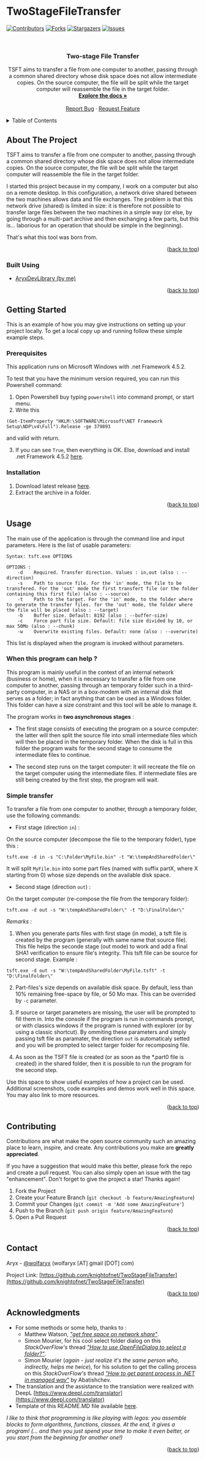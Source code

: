 # TwoStageFileTransfer
 
<div id="top"></div>
<!--
*** Thanks for checking out the Best-README-Template. If you have a suggestion
*** that would make this better, please fork the repo and create a pull request
*** or simply open an issue with the tag "enhancement".
*** Don't forget to give the project a star!
*** Thanks again! Now go create something AMAZING! :D
-->



<!-- PROJECT SHIELDS -->
<!--
*** I'm using markdown "reference style" links for readability.
*** Reference links are enclosed in brackets [ ] instead of parentheses ( ).
*** See the bottom of this document for the declaration of the reference variables
*** for contributors-url, forks-url, etc. This is an optional, concise syntax you may use.
*** https://www.markdownguide.org/basic-syntax/#reference-style-links
-->
[![Contributors][contributors-shield]][contributors-url]
[![Forks][forks-shield]][forks-url]
[![Stargazers][stars-shield]][stars-url]
[![Issues][issues-shield]][issues-url]
<!--[![MIT License][license-shield]][license-url]-->



<!-- PROJECT LOGO -->
<br />
<div align="center">
<!--
  <a href="https://github.com/knightofnet/TwoStageFileTransfer">
    <img src="images/logo.png" alt="Logo" width="80" height="80">
  </a>
-->
<h3 align="center">Two-stage File Transfer</h3>

  <p align="center">
    TSFT aims to transfer a file from one computer to another, passing through a common shared directory whose disk space does not allow intermediate copies. On the source computer, the file will be split while the target computer will reassemble the file in the target folder. 
    <br />
    <a href="https://github.com/knightofnet/TwoStageFileTransfer"><strong>Explore the docs »</strong></a>
    <br />
    <br />
    <a href="https://github.com/knightofnet/TwoStageFileTransfer/issues">Report Bug</a>
    ·
    <a href="https://github.com/knightofnet/TwoStageFileTransfer/issues">Request Feature</a>
  </p>
</div>



<!-- TABLE OF CONTENTS -->
<details>
  <summary>Table of Contents</summary>
  <ol>
    <li>
      <a href="#about-the-project">About The Project</a>
      <ul>
        <li><a href="#built-with">Built With</a></li>
      </ul>
    </li>
    <li>
      <a href="#getting-started">Getting Started</a>
      <ul>
        <li><a href="#prerequisites">Prerequisites</a></li>
        <li><a href="#installation">Installation</a></li>
      </ul>
    </li>
    <li><a href="#usage">Usage</a></li>
    <li><a href="#contributing">Contributing</a></li>
    <li><a href="#contact">Contact</a></li>
    <li><a href="#acknowledgments">Acknowledgments</a></li>
  </ol>
</details>



<!-- ABOUT THE PROJECT -->
## About The Project

TSFT aims to transfer a file from one computer to another, passing through a common shared directory whose disk space does not allow intermediate copies. On the source computer, the file will be split while the target computer will reassemble the file in the target folder. 

I started this project because in my company, I work on a computer but also on a remote desktop. In this configuration, a network drive shared between the two machines allows data and file exchanges. The problem is that this network drive (shared) is limited in size: it is therefore not possible to transfer large files between the two machines in a simple way (or else, by going through a multi-part archive and then exchanging a few parts, but this is... laborious for an operation that should be simple in the beginning).

That's what this tool was born from.

<p align="right">(<a href="#top">back to top</a>)</p>



### Built Using

* [AryxDevLibrary (by me)](https://www.nuget.org/packages/AryxDevLibrary/)


<p align="right">(<a href="#top">back to top</a>)</p>



<!-- GETTING STARTED -->
## Getting Started

This is an example of how you may give instructions on setting up your project locally.
To get a local copy up and running follow these simple example steps.

### Prerequisites

This application runs on Microsoft Windows with .net Framework 4.5.2.

To test that you have the minimum version required, you can run this Powershell command:

1. Open Powershell buy typing ```powershell``` into command prompt, or start menu.
2. Write this 
```
(Get-ItemProperty "HKLM:\SOFTWARE\Microsoft\NET Framework Setup\NDP\v4\Full").Release -ge 379893
```
and valid with return.

3. If you can see ```True```, then everything is OK. Else, download and install .net Framework 4.5.2 [here](https://www.microsoft.com/fr-fr/download/details.aspx?id=42642).


### Installation

1. Download latest release [here]().
2. Extract the archive in a folder.

<p align="right">(<a href="#top">back to top</a>)</p>



<!-- USAGE EXAMPLES -->
## Usage

The main use of the application is through the command line and input parameters. Here is the list of usable parameters:

```
Syntax: tsft.exe OPTIONS

OPTIONS :
    -d    Required. Transfer direction. Values : in,out (also : --direction)
    -s    Path to source file. For the 'in' mode, the file to be transfered. For the 'out' mode the first transfert file (or the folder containing this first file) (also : --source)
    -t    Path to the target. For the 'in' mode, to the folder where to generate the transfer files. for the 'out' mode, the folder where the file will be placed (also : --target)
    -b    Buffer size. Default: 8192 (also : --buffer-size)
    -c    Force part file size. Default: file size divided by 10, or max 50Mo (also : --chunk)
    -w    Overwrite existing files. Default: none (also : --overwrite)
```
This list is displayed when the program is invoked without parameters.

### When this program can help ?

This program is mainly useful in the context of an internal network (business or home), when it is necessary to transfer a file from one computer to another, passing through an temporary folder such in a third-party computer, in a NAS or in a box-modem with an internal disk that serves as a folder; in fact anything that can be used as a Windows folder. This folder can have a size constraint and this tool will be able to manage it.

The program works in **two asynchronous stages** :

- The first stage consists of executing the program on a source computer: the latter will then split the source file into small intermediate files which will then be placed in the temporary folder. When the disk is full in this folder the program waits for the second stage to consume the intermediate files to continue.

- The second step runs on the target computer: it will recreate the file on the target computer using the intermediate files. If intermediate files are still being created by the first step, the program will wait.



### Simple transfer

To transfer a file from one computer to another, through a temporary folder, use the following commands:

- First stage (direction ``in``) : 

On the source computer (decompose the file to the temporary folder), type this :
```
tsft.exe -d in -s "C:\Folder\MyFile.bin" -t "W:\tempAndSharedFolder\"
```
It will split ``MyFile.bin`` into some part files (named with suffix partX, where X starting from 0) whose size depends on the available disk space. 


- Second stage (direction ``out``) : 

On the target computer (re-compose the file from the temporary folder):
```
tsft.exe -d out -s "W:\tempAndSharedFolder\" -t "D:\FinalFolder\"
```

*Remarks :*

1. When you generate parts files with first stage (in mode), a tsft file is created by the program (generally with same name that source file). This file helps the seconde stage (out mode) to work and add a final SHA1 verification to ensure file's integrity. This tsft file can be source for second stage. Example :

```
tsft.exe -d out -s "W:\tempAndSharedFolder\MyFile.tsft" -t "D:\FinalFolder\"
```

2. Part-files's size depends on available disk space. By default, less than 10% remaining free-space by file, or 50 Mo max. This can be overrided by ``-c`` parameter.

3. If source or target parameters are missing, the user will be prompted to fill them in. Into the console if the program is run in commands prompt, or with classics windows if the program is runned with explorer (or by using a classic shortcut). By ommiting these parameters and simply passing tsft file as paramater, the direction ``out`` is automaticaly setted and you will be prompted to select targer folder for recomposing file.

4. As soon as the TSFT file is created (or as soon as the *.part0 file is created) in the shared folder, then it is possible to run the program for the second step.

Use this space to show useful examples of how a project can be used. Additional screenshots, code examples and demos work well in this space. You may also link to more resources.


<p align="right">(<a href="#top">back to top</a>)</p>


<!-- CONTRIBUTING -->
## Contributing

Contributions are what make the open source community such an amazing place to learn, inspire, and create. Any contributions you make are **greatly appreciated**.

If you have a suggestion that would make this better, please fork the repo and create a pull request. You can also simply open an issue with the tag "enhancement".
Don't forget to give the project a star! Thanks again!

1. Fork the Project
2. Create your Feature Branch (`git checkout -b feature/AmazingFeature`)
3. Commit your Changes (`git commit -m 'Add some AmazingFeature'`)
4. Push to the Branch (`git push origin feature/AmazingFeature`)
5. Open a Pull Request

<p align="right">(<a href="#top">back to top</a>)</p>



<!-- LICENSE 
## License

Distributed under the MIT License. See `LICENSE.txt` for more information.

<p align="right">(<a href="#top">back to top</a>)</p>
-->


<!-- CONTACT -->
## Contact

Aryx - [@wolfaryx](https://twitter.com/wolfaryx) (wolfaryx [AT] gmail [DOT] com)

Project Link: [https://github.com/knightofnet/TwoStageFileTransfer](https://github.com/knightofnet/TwoStageFileTransfer)

<p align="right">(<a href="#top">back to top</a>)</p>



<!-- ACKNOWLEDGMENTS -->
## Acknowledgments

* For some methods or some help, thanks to :
  * Matthew Watson, [*"get free space on network share"*](https://social.msdn.microsoft.com/Forums/en-US/b7db7ec7-34a5-4ca6-89e7-947190c4e043/get-free-space-on-network-share?forum=csharpgeneral).
  * Simon Mourier, for his cool select folder dialog on this *StackOverFlow's* thread [*"How to use OpenFileDialog to select a folder?"*](https://stackoverflow.com/a/66187224).
  * Simon Mourier (*again - just realize it's the same person who, indirectly, helps me twice*), for his solution to get the calling process on this *StackOverFlow's* thread [*"How to get parent process in .NET in managed way"*](https://stackoverflow.com/a/3346055) by Abatishchev.
* The translation and the assistance to the translation were realized with DeepL [https://www.deepl.com/translator](https://www.deepl.com/translator)
* Template of this README.MD file available [here](https://github.com/othneildrew/Best-README-Template).

*I like to think that programming is like playing with legos: you assemble blocks to form algorithms, functions, classes. At the end, it gives a program! (... and then you just spend your time to make it even better, or you start from the beginning for another one!)*

<p align="right">(<a href="#top">back to top</a>)</p>



<!-- MARKDOWN LINKS & IMAGES -->
<!-- https://www.markdownguide.org/basic-syntax/#reference-style-links -->
[contributors-shield]: https://img.shields.io/github/contributors/knightofnet/TwoStageFileTransfer.svg?style=for-the-badge
[contributors-url]: https://github.com/knightofnet/TwoStageFileTransfer/graphs/contributors
[forks-shield]: https://img.shields.io/github/forks/knightofnet/TwoStageFileTransfer.svg?style=for-the-badge
[forks-url]: https://github.com/knightofnet/TwoStageFileTransfer/network/members
[stars-shield]: https://img.shields.io/github/stars/knightofnet/TwoStageFileTransfer.svg?style=for-the-badge
[stars-url]: https://github.com/knightofnet/TwoStageFileTransfer/stargazers
[issues-shield]: https://img.shields.io/github/issues/knightofnet/TwoStageFileTransfer.svg?style=for-the-badge
[issues-url]: https://github.com/knightofnet/TwoStageFileTransfer/issues
[license-shield]: https://img.shields.io/github/license/knightofnet/TwoStageFileTransfer.svg?style=for-the-badge
[license-url]: https://github.com/knightofnet/TwoStageFileTransfer/blob/master/LICENSE.txt
[linkedin-shield]: https://img.shields.io/badge/-LinkedIn-black.svg?style=for-the-badge&logo=linkedin&colorB=555
[linkedin-url]: https://linkedin.com/in/linkedin_username
[product-screenshot]: images/screenshot.png

